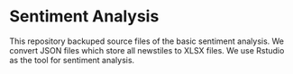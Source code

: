 # Sentiment Analysis
This repository backuped source files of the basic sentiment analysis. 
We convert JSON files which store all newstiles to XLSX files.
We use Rstudio as the tool for sentiment analysis. 